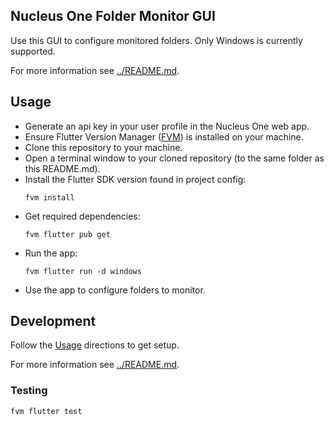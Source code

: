 ## Nucleus One Folder Monitor GUI

Use this GUI to configure monitored folders. Only Windows is currently
supported.

For more information see [../README.md](../README.md).

## Usage
- Generate an api key in your user profile in the Nucleus One web app.
- Ensure Flutter Version Manager ([FVM](https://fvm.app/)) is installed on your machine.
- Clone this repository to your machine.
- Open a terminal window to your cloned repository (to the same folder as this
  README.md).
- Install the Flutter SDK version found in project config:
  ```
  fvm install
  ```
- Get required dependencies:
  ```
  fvm flutter pub get
  ```
- Run the app:
  ```
  fvm flutter run -d windows
  ```
- Use the app to configure folders to monitor.

## Development
Follow the [Usage](#usage) directions to get setup.

For more information see [../README.md](../README.md).

### Testing

```
fvm flutter test
```
